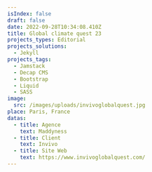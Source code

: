 ```yaml
---
isIndex: false
draft: false
date: 2022-09-28T10:34:08.410Z
title: Global climate quest 23
projects_types: Editorial
projects_solutions:
  - Jekyll
projects_tags:
  - Jamstack
  - Decap CMS
  - Bootstrap
  - Liquid
  - SASS
image:
  src: /images/uploads/invivoglobalquest.jpg
place: Paris, France
datas:
  - title: Agence
    text: Maddyness
  - title: Client
    text: Invivo
  - title: Site Web
    text: https://www.invivoglobalquest.com/
---
```

